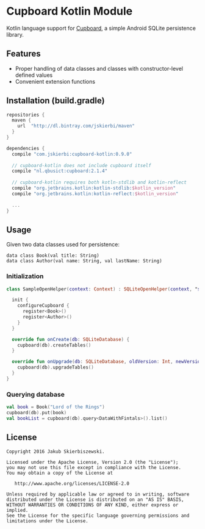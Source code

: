 # Cupboard Kotlin Module

Kotlin language support for [Cupboard](https://bitbucket.org/littlerobots/cupboard), a simple Android SQLite persistence library.

## Features
* Proper handling of data classes and classes with constructor-level defined values
* Convenient extension functions

## Installation (build.gradle)
```gradle
repositories {
  maven {
    url  "http://dl.bintray.com/jskierbi/maven"
  }
}

dependencies {
  compile "com.jskierbi:cupboard-kotlin:0.9.0"
  
  // cupboard-kotlin does not include cupboard itself
  compile "nl.qbusict:cupboard:2.1.4" 
  
  // cupboard-kotlin requires both kotln-stdlib and kotlin-reflect
  compile "org.jetbrains.kotlin:kotlin-stdlib:$kotlin_version"
  compile "org.jetbrains.kotlin:kotlin-reflect:$kotlin_version"
  
  ...
}
```
## Usage
Given two data classes used for persistence:
```koltin
data class Book(val title: String)
data class Author(val name: String, val lastName: String)
```

### Initialization
```kotlin
class SampleOpenHelper(context: Context) : SQLiteOpenHelper(context, "sample_db", null, 1) {

  init {
    configureCupboard {
      register<Book>()
      register<Author>()
    }
  }

  override fun onCreate(db: SQLiteDatabase) {
    cupboard(db).createTables()
  }

  override fun onUpgrade(db: SQLiteDatabase, oldVersion: Int, newVersion: Int) {
    cupboard(db).upgradeTables()
  }
}
```

### Querying database
```kotlin
val book = Book("Lord of the Rings")
cupboard(db).put(book)
val bookList = cupboard(db).query<DataWithFintals>().list()
```
License
--------

    Copyright 2016 Jakub Skierbiszewski.

    Licensed under the Apache License, Version 2.0 (the "License");
    you may not use this file except in compliance with the License.
    You may obtain a copy of the License at

       http://www.apache.org/licenses/LICENSE-2.0

    Unless required by applicable law or agreed to in writing, software
    distributed under the License is distributed on an "AS IS" BASIS,
    WITHOUT WARRANTIES OR CONDITIONS OF ANY KIND, either express or implied.
    See the License for the specific language governing permissions and
    limitations under the License.

